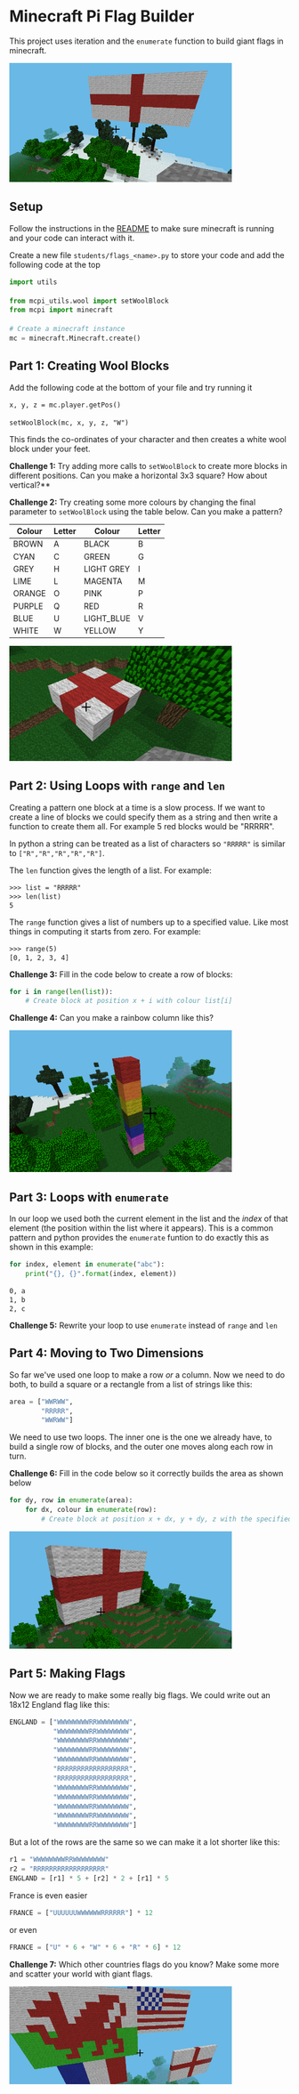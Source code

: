 # Minecraft Pi Flag Builder

This project uses iteration and the `enumerate` function to build giant flags in minecraft.

![England](../images/england.png)

## Setup

Follow the instructions in the [README](../README.md) to make sure minecraft is running and your code can interact with it.

Create a new file `students/flags_<name>.py` to store your code and add the following code at the top

```python
import utils

from mcpi_utils.wool import setWoolBlock
from mcpi import minecraft

# Create a minecraft instance
mc = minecraft.Minecraft.create()
```

## Part 1: Creating Wool Blocks

Add the following code at the bottom of your file and try running it

```
x, y, z = mc.player.getPos()

setWoolBlock(mc, x, y, z, "W")
```

This finds the co-ordinates of your character and then creates a white wool block under your feet. 

**Challenge 1:** Try adding more calls to `setWoolBlock` to create more blocks in different positions. Can you make a horizontal 3x3 square? How about vertical?**

**Challenge 2:** Try creating some more colours by changing the final parameter to `setWoolBlock` using the table below. Can you make a pattern?

| Colour | Letter | Colour     | Letter |
| ------ | ------ | ------     | ------ |
| BROWN  | A      | BLACK      | B      |
| CYAN   | C      | GREEN      | G      |
| GREY   | H      | LIGHT GREY | I      |
| LIME   | L      | MAGENTA    | M      |
| ORANGE | O      | PINK       | P      |
| PURPLE | Q      | RED        | R      |
| BLUE   | U      | LIGHT_BLUE | V      |
| WHITE  | W      | YELLOW     | Y      |

![Pattern](../images/pattern.png)

## Part 2: Using Loops with `range` and `len`

Creating a pattern one block at a time is a slow process. If we want to create a line of blocks we could specify them as a string and then write a function to create them all. For example 5 red blocks would be "RRRRR".

In python a string can be treated as a list of characters so `"RRRRR"` is similar to `["R","R","R","R","R"]`.

The `len` function gives the length of a list. For example:

```
>>> list = "RRRRR"
>>> len(list)
5
```

The `range` function gives a list of numbers up to a specified value. Like most things in computing it starts from zero. For example:

```
>>> range(5)
[0, 1, 2, 3, 4]
```

**Challenge 3:** Fill in the code below to create a row of blocks:

```python
for i in range(len(list)):
    # Create block at position x + i with colour list[i]
```

**Challenge 4:** Can you make a rainbow column like this?

![Rainbow](../images/rainbow.png)

## Part 3: Loops with `enumerate`

In our loop we used both the current element in the list and the *index* of that element (the position within the list where it appears). This is a common pattern and python provides the `enumerate` funtion to do exactly this as shown in this example:

```python
for index, element in enumerate("abc"):
    print("{}, {}".format(index, element))
```
```text
0, a
1, b
2, c
```

**Challenge 5:** Rewrite your loop to use `enumerate` instead of `range` and `len`

## Part 4: Moving to Two Dimensions

So far we've used one loop to make a row _or_ a column. Now we need to do both, to build a square or a rectangle from a list of strings like this:

```python
area = ["WWRWW",
        "RRRRR",
        "WWRWW"]
```

We need to use two loops. The inner one is the one we already have, to build a single row of blocks, and the outer one moves along each row in turn.

**Challenge 6:** Fill in the code below so it correctly builds the area as shown below

```python
for dy, row in enumerate(area):
    for dx, colour in enumerate(row):
        # Create block at position x + dx, y + dy, z with the specified colour 
```

![Area](../images/area.png)

## Part 5: Making Flags

Now we are ready to make some really big flags. We could write out an 18x12 England flag like this:

```python
ENGLAND = ["WWWWWWWWRRWWWWWWWW",
           "WWWWWWWWRRWWWWWWWW",
           "WWWWWWWWRRWWWWWWWW",
           "WWWWWWWWRRWWWWWWWW",
           "WWWWWWWWRRWWWWWWWW",
           "RRRRRRRRRRRRRRRRRR",
           "RRRRRRRRRRRRRRRRRR",
           "WWWWWWWWRRWWWWWWWW",
           "WWWWWWWWRRWWWWWWWW",
           "WWWWWWWWRRWWWWWWWW",
           "WWWWWWWWRRWWWWWWWW",
           "WWWWWWWWRRWWWWWWWW"]
```

But a lot of the rows are the same so we can make it a lot shorter like this:

```python
r1 = "WWWWWWWWRRWWWWWWWW"
r2 = "RRRRRRRRRRRRRRRRRR"
ENGLAND = [r1] * 5 + [r2] * 2 + [r1] * 5
```

France is even easier

```python
FRANCE = ["UUUUUUWWWWWWRRRRRR"] * 12
```

or even 

```python
FRANCE = ["U" * 6 + "W" * 6 + "R" * 6] * 12
```

**Challenge 7:** Which other countries flags do you know? Make some more and scatter your world with giant flags.

![Flags](../images/flags.png)
